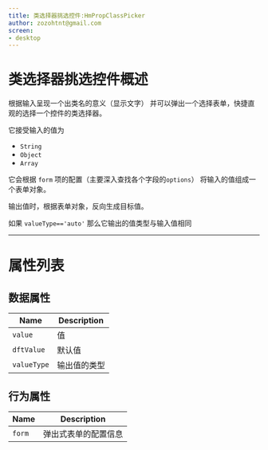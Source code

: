 ```yaml
---
title: 类选择器挑选控件:HmPropClassPicker
author: zozohtnt@gmail.com
screen:
- desktop
---
```


# 类选择器挑选控件概述

根据输入呈现一个出类名的意义（显示文字）
并可以弹出一个选择表单，快捷直观的选择一个控件的类选择器。

它接受输入的值为

- `String`
- `Object`
- `Array`

它会根据 `form` 项的配置（主要深入查找各个字段的`options`）
将输入的值组成一个表单对象。

输出值时，根据表单对象，反向生成目标值。

如果 `valueType=='auto'` 那么它输出的值类型与输入值相同 

-------------------------------------------------------------
# 属性列表

## 数据属性

| Name        | Description  |
| ----------- | ------------ |
| `value`     | 值           |
| `dftValue`  | 默认值       |
| `valueType` | 输出值的类型 |

## 行为属性

| Name   | Description          |
| ------ | -------------------- |
| `form` | 弹出式表单的配置信息 |

